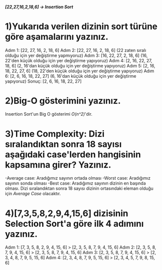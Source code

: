 ##### [22,27,16,2,18,6] -> Insertion Sort
# 1)Yukarıda verilen dizinin sort türüne göre aşamalarını yazınız.
Adım 1: [22, 27, 16, 2, 18, 6]
Adım 2: [22, 27, 16, 2, 18, 6] (22 zaten sıralı olduğu için yer değiştirme yapmıyoruz)
Adım 3: [16, 22, 27, 2, 18, 6] (16, 22'den küçük olduğu için yer değiştirme yapıyoruz)
Adım 4: [2, 16, 22, 27, 18, 6] (2, 16'dan küçük olduğu için yer değiştirme yapıyoruz)
Adım 5: [2, 16, 18, 22, 27, 6] (18, 22'den küçük olduğu için yer değiştirme yapıyoruz)
Adım 6: [2, 6, 16, 18, 22, 27] (6, 16'dan küçük olduğu için yer değiştirme yapıyoruz)
Sonuç: [2, 6, 16, 18, 22, 27]
# 2)Big-O gösterimini yazınız.
Insertion Sort'un Big O gösterimi *O(n^2)*'dir.
# 3)Time Complexity: Dizi sıralandıktan sonra 18 sayısı aşağıdaki case'lerden hangisinin kapsamına girer? Yazınız.
-Average case: Aradığımız sayının ortada olması
-Worst case: Aradığımız sayının sonda olması
-Best case: Aradığımız sayının dizinin en başında olması.
Dizi sıralandıktan sonra 18 sayısı dizinin ortasındaki eleman olduğu için *Average Case* olacaktır.
# 4)[7,3,5,8,2,9,4,15,6] dizisinin Selection Sort'a göre ilk 4 adımını yazınız.
Adım 1: [7, 3, 5, 8, 2, 9, 4, 15, 6] > [2, 3, 5, 8, 7, 9, 4, 15, 6]
Adım 2: [2, 3, 5, 8, 7, 9, 4, 15, 6] > [2, 3, 5, 8, 7, 9, 4, 15, 6]
Adım 3: [2, 3, 5, 8, 7, 9, 4, 15, 6] > [2, 3, 4, 8, 7, 9, 5, 15, 6]
Adım 4: [2, 3, 4, 8, 7, 9, 5, 15, 6] > [2, 3, 4, 5, 7, 9, 8, 15, 6]

